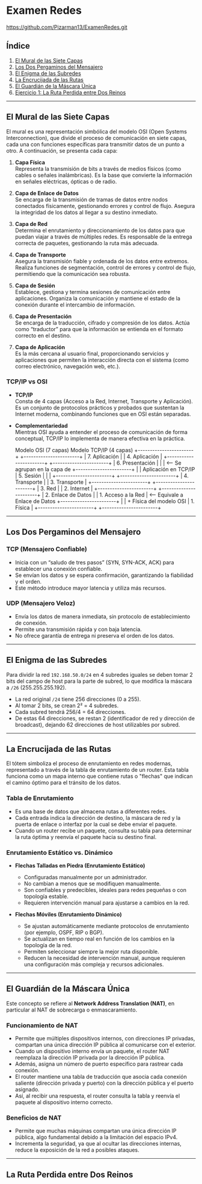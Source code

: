 # Examen Redes

https://github.com/Pizarman13/ExamenRedes.git

## Índice

1. [El Mural de las Siete Capas](#el-mural-de-las-siete-capas)
2. [Los Dos Pergaminos del Mensajero](#los-dos-pregaminos-del-mensajero)
3. [El Enigma de las Subredes](#el-enigma-de-las-subredes)
4. [La Encrucijada de las Rutas](#la-encrucijada-de-las-rutas)
5. [El Guardián de la Máscara Única](#el-guardian-de-la-mascara-unica)
6. [Ejercicio 1: La Ruta Perdida entre Dos Reinos](#la-ruta-perdida-entre-dos-reinos)

---

## El Mural de las Siete Capas

El mural es una representación simbólica del modelo OSI (Open Systems Interconnection), que divide el proceso de comunicación en siete capas, cada una con funciones específicas para transmitir datos de un punto a otro. A continuación, se presenta cada capa:

1. **Capa Física**  
   Representa la transmisión de bits a través de medios físicos (como cables o señales inalámbricas). Es la base que convierte la información en señales eléctricas, ópticas o de radio.

2. **Capa de Enlace de Datos**  
   Se encarga de la transmisión de tramas de datos entre nodos conectados físicamente, gestionando errores y control de flujo. Asegura la integridad de los datos al llegar a su destino inmediato.

3. **Capa de Red**  
   Determina el enrutamiento y direccionamiento de los datos para que puedan viajar a través de múltiples redes. Es responsable de la entrega correcta de paquetes, gestionando la ruta más adecuada.

4. **Capa de Transporte**  
   Asegura la transmisión fiable y ordenada de los datos entre extremos. Realiza funciones de segmentación, control de errores y control de flujo, permitiendo que la comunicación sea robusta.

5. **Capa de Sesión**  
   Establece, gestiona y termina sesiones de comunicación entre aplicaciones. Organiza la comunicación y mantiene el estado de la conexión durante el intercambio de información.

6. **Capa de Presentación**  
   Se encarga de la traducción, cifrado y compresión de los datos. Actúa como “traductor” para que la información se entienda en el formato correcto en el destino.

7. **Capa de Aplicación**  
   Es la más cercana al usuario final, proporcionando servicios y aplicaciones que permiten la interacción directa con el sistema (como correo electrónico, navegación web, etc.).

### TCP/IP vs OSI

- **TCP/IP**  
  Consta de 4 capas (Acceso a la Red, Internet, Transporte y Aplicación). Es un conjunto de protocolos prácticos y probados que sustentan la Internet moderna, combinando funciones que en OSI están separadas.
- **Complementariedad**  
  Mientras OSI ayuda a entender el proceso de comunicación de forma conceptual, TCP/IP lo implementa de manera efectiva en la práctica.

  Modelo OSI (7 capas)               Modelo TCP/IP (4 capas)
+-----------------------+           +-----------------------+
| 7. Aplicación         |           | 4. Aplicación         |
+-----------------------+           +-----------------------+
| 6. Presentación       |           |                       | <-- Se agrupan en la capa de
+-----------------------+           |                       |     Aplicación en TCP/IP
| 5. Sesión             |           |                       |
+-----------------------+           +-----------------------+
| 4. Transporte         |           | 3. Transporte         |
+-----------------------+           +-----------------------+
| 3. Red                |           | 2. Internet           |
+-----------------------+           +-----------------------+
| 2. Enlace de Datos    |           | 1. Acceso a la Red    | <-- Equivale a Enlace de Datos
+-----------------------+           |                       |     + Física del modelo OSI
| 1. Física             |           +-----------------------+
+-----------------------+

---

## Los Dos Pergaminos del Mensajero

### TCP (Mensajero Confiable)

- Inicia con un “saludo de tres pasos” (SYN, SYN-ACK, ACK) para establecer una conexión confiable.
- Se envían los datos y se espera confirmación, garantizando la fiabilidad y el orden.
- Este método introduce mayor latencia y utiliza más recursos.

### UDP (Mensajero Veloz)

- Envía los datos de manera inmediata, sin protocolo de establecimiento de conexión.
- Permite una transmisión rápida y con baja latencia.
- No ofrece garantía de entrega ni preserva el orden de los datos.

---

## El Enigma de las Subredes

Para dividir la red `192.168.50.0/24` en 4 subredes iguales se deben tomar 2 bits del campo de host para la parte de subred, lo que modifica la máscara a `/26` (255.255.255.192).

- La red original `/24` tiene 256 direcciones (0 a 255).
- Al tomar 2 bits, se crean 2² = 4 subredes.
- Cada subred tendrá 256/4 = 64 direcciones.
- De estas 64 direcciones, se restan 2 (identificador de red y dirección de broadcast), dejando 62 direcciones de host utilizables por subred.

---

## La Encrucijada de las Rutas

El tótem simboliza el proceso de enrutamiento en redes modernas, representado a través de la tabla de enrutamiento de un router. Esta tabla funciona como un mapa interno que contiene rutas o "flechas" que indican el camino óptimo para el tránsito de los datos.

### Tabla de Enrutamiento

- Es una base de datos que almacena rutas a diferentes redes.
- Cada entrada indica la dirección de destino, la máscara de red y la puerta de enlace o interfaz por la cual se debe enviar el paquete.
- Cuando un router recibe un paquete, consulta su tabla para determinar la ruta óptima y reenvía el paquete hacia su destino final.

### Enrutamiento Estático vs. Dinámico

- **Flechas Talladas en Piedra (Enrutamiento Estático)**  
  - Configuradas manualmente por un administrador.
  - No cambian a menos que se modifiquen manualmente.
  - Son confiables y predecibles, ideales para redes pequeñas o con topología estable.
  - Requieren intervención manual para ajustarse a cambios en la red.

- **Flechas Móviles (Enrutamiento Dinámico)**  
  - Se ajustan automáticamente mediante protocolos de enrutamiento (por ejemplo, OSPF, RIP o BGP).
  - Se actualizan en tiempo real en función de los cambios en la topología de la red.
  - Permiten seleccionar siempre la mejor ruta disponible.
  - Reducen la necesidad de intervención manual, aunque requieren una configuración más compleja y recursos adicionales.

---

## El Guardián de la Máscara Única

Este concepto se refiere al **Network Address Translation (NAT)**, en particular al NAT de sobrecarga o enmascaramiento.

### Funcionamiento de NAT

- Permite que múltiples dispositivos internos, con direcciones IP privadas, compartan una única dirección IP pública al comunicarse con el exterior.
- Cuando un dispositivo interno envía un paquete, el router NAT reemplaza la dirección IP privada por la dirección IP pública.
- Además, asigna un número de puerto específico para rastrear cada conexión.
- El router mantiene una tabla de traducción que asocia cada conexión saliente (dirección privada y puerto) con la dirección pública y el puerto asignado.
- Así, al recibir una respuesta, el router consulta la tabla y reenvía el paquete al dispositivo interno correcto.

### Beneficios de NAT

- Permite que muchas máquinas compartan una única dirección IP pública, algo fundamental debido a la limitación del espacio IPv4.
- Incrementa la seguridad, ya que al ocultar las direcciones internas, reduce la exposición de la red a posibles ataques.

---

## La Ruta Perdida entre Dos Reinos
